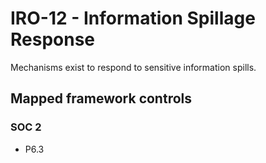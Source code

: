 # IRO-12 - Information Spillage Response
Mechanisms exist to respond to sensitive information spills.
## Mapped framework controls
### SOC 2
- P6.3